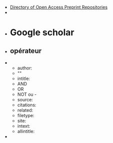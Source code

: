 - [Directory of Open Access Preprint Repositories](https://doapr.coar-repositories.org/repositories/)
-
- # Google scholar
- ## opérateur
- * author:
   * ""
   * intitle:
   * AND
   * OR
   * NOT ou -
   * source:
   * citations:
   * related:
   * filetype:
   * site:
   * intext:
   * allintitle:
-